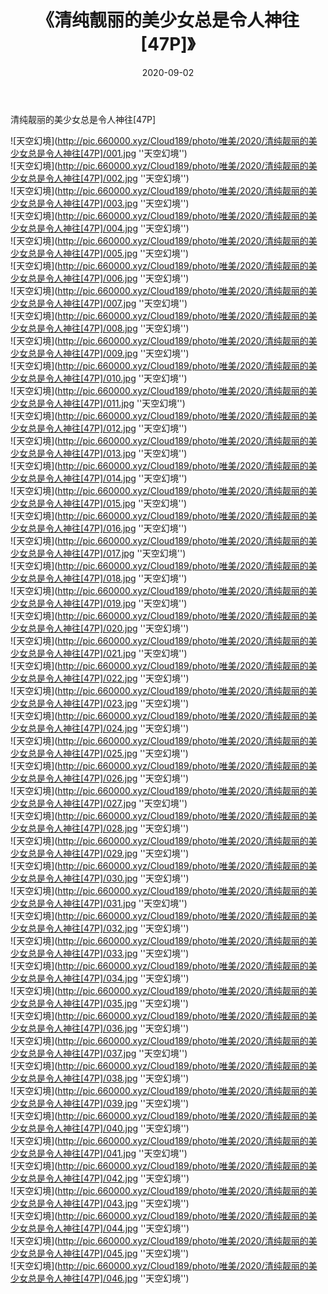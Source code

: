﻿---
layout: post
title:  《清纯靓丽的美少女总是令人神往[47P]》
date:   2020-09-02
img: http://pic.660000.xyz/Cloud189/photo/唯美/2020/清纯靓丽的美少女总是令人神往[47P]/000.jpg
categories: [美女, 清纯, 唯美]
---

清纯靓丽的美少女总是令人神往[47P]



![天空幻境](http://pic.660000.xyz/Cloud189/photo/唯美/2020/清纯靓丽的美少女总是令人神往[47P]/001.jpg ''天空幻境'') <br>
![天空幻境](http://pic.660000.xyz/Cloud189/photo/唯美/2020/清纯靓丽的美少女总是令人神往[47P]/002.jpg ''天空幻境'') <br>
![天空幻境](http://pic.660000.xyz/Cloud189/photo/唯美/2020/清纯靓丽的美少女总是令人神往[47P]/003.jpg ''天空幻境'') <br>
![天空幻境](http://pic.660000.xyz/Cloud189/photo/唯美/2020/清纯靓丽的美少女总是令人神往[47P]/004.jpg ''天空幻境'') <br>
![天空幻境](http://pic.660000.xyz/Cloud189/photo/唯美/2020/清纯靓丽的美少女总是令人神往[47P]/005.jpg ''天空幻境'') <br>
![天空幻境](http://pic.660000.xyz/Cloud189/photo/唯美/2020/清纯靓丽的美少女总是令人神往[47P]/006.jpg ''天空幻境'') <br>
![天空幻境](http://pic.660000.xyz/Cloud189/photo/唯美/2020/清纯靓丽的美少女总是令人神往[47P]/007.jpg ''天空幻境'') <br>
![天空幻境](http://pic.660000.xyz/Cloud189/photo/唯美/2020/清纯靓丽的美少女总是令人神往[47P]/008.jpg ''天空幻境'') <br>
![天空幻境](http://pic.660000.xyz/Cloud189/photo/唯美/2020/清纯靓丽的美少女总是令人神往[47P]/009.jpg ''天空幻境'') <br>
![天空幻境](http://pic.660000.xyz/Cloud189/photo/唯美/2020/清纯靓丽的美少女总是令人神往[47P]/010.jpg ''天空幻境'') <br>
![天空幻境](http://pic.660000.xyz/Cloud189/photo/唯美/2020/清纯靓丽的美少女总是令人神往[47P]/011.jpg ''天空幻境'') <br>
![天空幻境](http://pic.660000.xyz/Cloud189/photo/唯美/2020/清纯靓丽的美少女总是令人神往[47P]/012.jpg ''天空幻境'') <br>
![天空幻境](http://pic.660000.xyz/Cloud189/photo/唯美/2020/清纯靓丽的美少女总是令人神往[47P]/013.jpg ''天空幻境'') <br>
![天空幻境](http://pic.660000.xyz/Cloud189/photo/唯美/2020/清纯靓丽的美少女总是令人神往[47P]/014.jpg ''天空幻境'') <br>
![天空幻境](http://pic.660000.xyz/Cloud189/photo/唯美/2020/清纯靓丽的美少女总是令人神往[47P]/015.jpg ''天空幻境'') <br>
![天空幻境](http://pic.660000.xyz/Cloud189/photo/唯美/2020/清纯靓丽的美少女总是令人神往[47P]/016.jpg ''天空幻境'') <br>
![天空幻境](http://pic.660000.xyz/Cloud189/photo/唯美/2020/清纯靓丽的美少女总是令人神往[47P]/017.jpg ''天空幻境'') <br>
![天空幻境](http://pic.660000.xyz/Cloud189/photo/唯美/2020/清纯靓丽的美少女总是令人神往[47P]/018.jpg ''天空幻境'') <br>
![天空幻境](http://pic.660000.xyz/Cloud189/photo/唯美/2020/清纯靓丽的美少女总是令人神往[47P]/019.jpg ''天空幻境'') <br>
![天空幻境](http://pic.660000.xyz/Cloud189/photo/唯美/2020/清纯靓丽的美少女总是令人神往[47P]/020.jpg ''天空幻境'') <br>
![天空幻境](http://pic.660000.xyz/Cloud189/photo/唯美/2020/清纯靓丽的美少女总是令人神往[47P]/021.jpg ''天空幻境'') <br>
![天空幻境](http://pic.660000.xyz/Cloud189/photo/唯美/2020/清纯靓丽的美少女总是令人神往[47P]/022.jpg ''天空幻境'') <br>
![天空幻境](http://pic.660000.xyz/Cloud189/photo/唯美/2020/清纯靓丽的美少女总是令人神往[47P]/023.jpg ''天空幻境'') <br>
![天空幻境](http://pic.660000.xyz/Cloud189/photo/唯美/2020/清纯靓丽的美少女总是令人神往[47P]/024.jpg ''天空幻境'') <br>
![天空幻境](http://pic.660000.xyz/Cloud189/photo/唯美/2020/清纯靓丽的美少女总是令人神往[47P]/025.jpg ''天空幻境'') <br>
![天空幻境](http://pic.660000.xyz/Cloud189/photo/唯美/2020/清纯靓丽的美少女总是令人神往[47P]/026.jpg ''天空幻境'') <br>
![天空幻境](http://pic.660000.xyz/Cloud189/photo/唯美/2020/清纯靓丽的美少女总是令人神往[47P]/027.jpg ''天空幻境'') <br>
![天空幻境](http://pic.660000.xyz/Cloud189/photo/唯美/2020/清纯靓丽的美少女总是令人神往[47P]/028.jpg ''天空幻境'') <br>
![天空幻境](http://pic.660000.xyz/Cloud189/photo/唯美/2020/清纯靓丽的美少女总是令人神往[47P]/029.jpg ''天空幻境'') <br>
![天空幻境](http://pic.660000.xyz/Cloud189/photo/唯美/2020/清纯靓丽的美少女总是令人神往[47P]/030.jpg ''天空幻境'') <br>
![天空幻境](http://pic.660000.xyz/Cloud189/photo/唯美/2020/清纯靓丽的美少女总是令人神往[47P]/031.jpg ''天空幻境'') <br>
![天空幻境](http://pic.660000.xyz/Cloud189/photo/唯美/2020/清纯靓丽的美少女总是令人神往[47P]/032.jpg ''天空幻境'') <br>
![天空幻境](http://pic.660000.xyz/Cloud189/photo/唯美/2020/清纯靓丽的美少女总是令人神往[47P]/033.jpg ''天空幻境'') <br>
![天空幻境](http://pic.660000.xyz/Cloud189/photo/唯美/2020/清纯靓丽的美少女总是令人神往[47P]/034.jpg ''天空幻境'') <br>
![天空幻境](http://pic.660000.xyz/Cloud189/photo/唯美/2020/清纯靓丽的美少女总是令人神往[47P]/035.jpg ''天空幻境'') <br>
![天空幻境](http://pic.660000.xyz/Cloud189/photo/唯美/2020/清纯靓丽的美少女总是令人神往[47P]/036.jpg ''天空幻境'') <br>
![天空幻境](http://pic.660000.xyz/Cloud189/photo/唯美/2020/清纯靓丽的美少女总是令人神往[47P]/037.jpg ''天空幻境'') <br>
![天空幻境](http://pic.660000.xyz/Cloud189/photo/唯美/2020/清纯靓丽的美少女总是令人神往[47P]/038.jpg ''天空幻境'') <br>
![天空幻境](http://pic.660000.xyz/Cloud189/photo/唯美/2020/清纯靓丽的美少女总是令人神往[47P]/039.jpg ''天空幻境'') <br>
![天空幻境](http://pic.660000.xyz/Cloud189/photo/唯美/2020/清纯靓丽的美少女总是令人神往[47P]/040.jpg ''天空幻境'') <br>
![天空幻境](http://pic.660000.xyz/Cloud189/photo/唯美/2020/清纯靓丽的美少女总是令人神往[47P]/041.jpg ''天空幻境'') <br>
![天空幻境](http://pic.660000.xyz/Cloud189/photo/唯美/2020/清纯靓丽的美少女总是令人神往[47P]/042.jpg ''天空幻境'') <br>
![天空幻境](http://pic.660000.xyz/Cloud189/photo/唯美/2020/清纯靓丽的美少女总是令人神往[47P]/043.jpg ''天空幻境'') <br>
![天空幻境](http://pic.660000.xyz/Cloud189/photo/唯美/2020/清纯靓丽的美少女总是令人神往[47P]/044.jpg ''天空幻境'') <br>
![天空幻境](http://pic.660000.xyz/Cloud189/photo/唯美/2020/清纯靓丽的美少女总是令人神往[47P]/045.jpg ''天空幻境'') <br>
![天空幻境](http://pic.660000.xyz/Cloud189/photo/唯美/2020/清纯靓丽的美少女总是令人神往[47P]/046.jpg ''天空幻境'') <br>